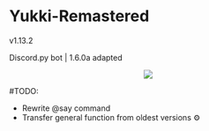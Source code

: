 # Yukki-Remastered
<p> v1.13.2 </p>
<p> Discord.py bot | 1.6.0a adapted </p> 

<p align="center">
    <img src="https://sun9-7.userapi.com/impg/naRoTuZ82rSI5A__ez6OzhzhbcN2m7_atRZeoA/eTu5KXNrmb4.jpg?size=1440x810&quality=96&proxy=1&sign=54c5d02d74b939fbf749194e17039075&type=album">
</p>

#TODO:
- Rewrite @say command ️
- Transfer general function from oldest versions ⚙️
